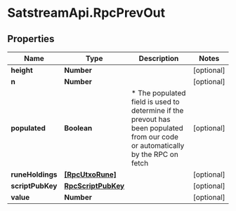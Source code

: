 # SatstreamApi.RpcPrevOut

## Properties
Name | Type | Description | Notes
------------ | ------------- | ------------- | -------------
**height** | **Number** |  | [optional] 
**n** | **Number** |  | [optional] 
**populated** | **Boolean** | * The populated field is used to determine if the prevout has been populated from our code or automatically by the RPC on fetch | [optional] 
**runeHoldings** | [**[RpcUtxoRune]**](RpcUtxoRune.md) |  | [optional] 
**scriptPubKey** | [**RpcScriptPubKey**](RpcScriptPubKey.md) |  | [optional] 
**value** | **Number** |  | [optional] 


